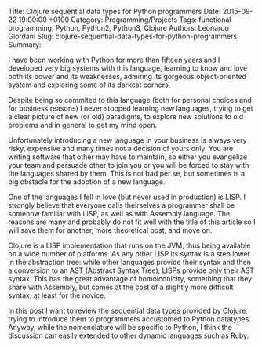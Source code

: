 Title: Clojure sequential data types for Python programmers
Date: 2015-09-22 19:00:00 +0100
Category: Programming/Projects
Tags: functional programming, Python, Python2, Python3, Clojure
Authors: Leonardo Giordani
Slug: clojure-sequential-data-types-for-python-programmers
Summary: 

I have been working with Python for more than fifteen years and I developed very big systems with this language, learning to know and love both its power and its weaknesses, admiring its gorgeous object-oriented system and exploring some of its darkest corners.

Despite being so commited to this language (both for personal choices and for business reasons) I never stopped learning new languages, trying to get a clear picture of new (or old) paradigms, to explore new solutions to old problems and in general to get my mind open.

Unfortunately introducing a new language in your business is always very risky, expensive and many times not a decision of yours only. You are writing software that other may have to maintain, so either you evangelize your team and persuade other to join you or you will be forced to stay with the languages shared by them. This is not bad per se, but sometimes is a big obstacle for the adoption of a new language.

One of the languages I fell in love (but never used in production) is LISP. I strongly believe that everyone calls theirselves a programmer shall be somehow familiar with LISP, as well as with Assembly language. The reasons are many and probably do not fit well with the title of this article so I will save them for another, more theoretical post, and move on.

Clojure is a LISP implementation that runs on the JVM, thus being available on a wide number of platforms. As any other LISP its syntax is a step lower in the abstraction tree: while other languages provide their syntax and then a conversion to an AST (Abstract Syntax Tree), LISPs provide only their AST syntax. This has the great advantage of homoiconicity, something that they share with Assembly, but comes at the cost of a slightly more difficult syntax, at least for the novice.

In this post I want to review the sequential data types provided by Clojure, trying to introduce them to programmers accustomed to Python datatypes. Anyway, while the nomenclature will be specific to Python, I think the discussion can easily extended to other dynamic languages such as Ruby.

